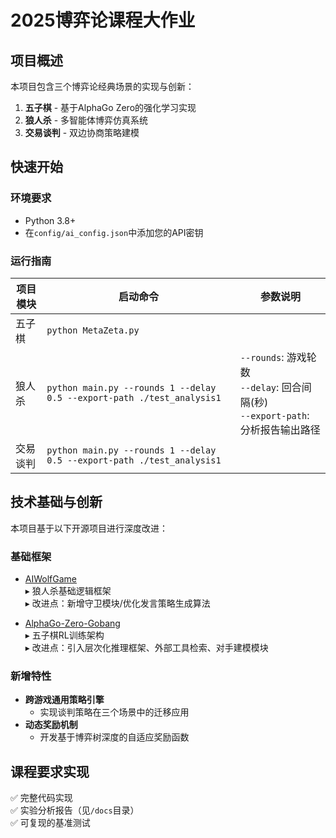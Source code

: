 # 2025博弈论课程大作业

## 项目概述
本项目包含三个博弈论经典场景的实现与创新：
1. **五子棋** - 基于AlphaGo Zero的强化学习实现
2. **狼人杀** - 多智能体博弈仿真系统
3. **交易谈判** - 双边协商策略建模

## 快速开始
### 环境要求
- Python 3.8+
- 在`config/ai_config.json`中添加您的API密钥

### 运行指南
| 项目模块   | 启动命令                                                                 | 参数说明                          |
|------------|--------------------------------------------------------------------------|-----------------------------------|
| 五子棋     | `python MetaZeta.py`                                                    |                                   |
| 狼人杀     | `python main.py --rounds 1 --delay 0.5 --export-path ./test_analysis1`  | `--rounds`: 游戏轮数<br>`--delay`: 回合间隔(秒)<br>`--export-path`: 分析报告输出路径 |
| 交易谈判   | `python main.py --rounds 1 --delay 0.5 --export-path ./test_analysis1`                                                        |                                   |

## 技术基础与创新
本项目基于以下开源项目进行深度改进：

### 基础框架
- [AIWolfGame](https://github.com/hikariming/AIWolfGame)  
  ▸ 狼人杀基础逻辑框架  
  ▸ 改进点：新增守卫模块/优化发言策略生成算法  

- [AlphaGo-Zero-Gobang](https://github.com/YoujiaZhang/AlphaGo-Zero-Gobang)  
  ▸ 五子棋RL训练架构  
  ▸ 改进点：引入层次化推理框架、外部工具检索、对手建模模块 

### 新增特性
- **跨游戏通用策略引擎**  
  - 实现谈判策略在三个场景中的迁移应用  
- **动态奖励机制**  
  - 开发基于博弈树深度的自适应奖励函数  

## 课程要求实现
✅ 完整代码实现  
✅ 实验分析报告（见`/docs`目录）  
✅ 可复现的基准测试  
